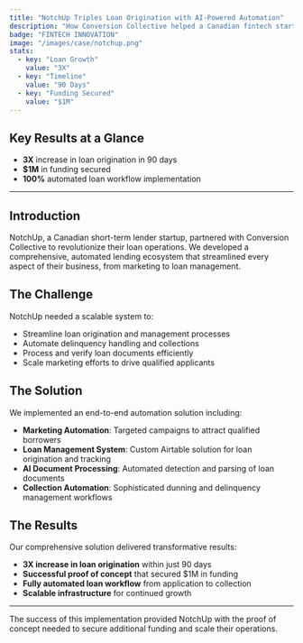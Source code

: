 ```yaml
---
title: "NotchUp Triples Loan Origination with AI-Powered Automation"
description: "How Conversion Collective helped a Canadian fintech startup scale operations and secure $1M in funding through automated loan workflows and AI integration."
badge: "FINTECH INNOVATION"
image: "/images/case/notchup.png"
stats:
  - key: "Loan Growth"
    value: "3X"
  - key: "Timeline"
    value: "90 Days"
  - key: "Funding Secured"
    value: "$1M"
---
```


## **Key Results at a Glance**
- **3X** increase in loan origination in 90 days
- **$1M** in funding secured
- **100%** automated loan workflow implementation

---

## **Introduction**
NotchUp, a Canadian short-term lender startup, partnered with Conversion Collective to revolutionize their loan operations. We developed a comprehensive, automated lending ecosystem that streamlined every aspect of their business, from marketing to loan management.

## **The Challenge**
NotchUp needed a scalable system to:
- Streamline loan origination and management processes
- Automate delinquency handling and collections
- Process and verify loan documents efficiently
- Scale marketing efforts to drive qualified applicants

## **The Solution**
We implemented an end-to-end automation solution including:
- **Marketing Automation**: Targeted campaigns to attract qualified borrowers
- **Loan Management System**: Custom Airtable solution for loan origination and tracking
- **AI Document Processing**: Automated detection and parsing of loan documents
- **Collection Automation**: Sophisticated dunning and delinquency management workflows

## **The Results**
Our comprehensive solution delivered transformative results:
- **3X increase in loan origination** within just 90 days
- **Successful proof of concept** that secured $1M in funding
- **Fully automated loan workflow** from application to collection
- **Scalable infrastructure** for continued growth

---

The success of this implementation provided NotchUp with the proof of concept needed to secure additional funding and scale their operations.